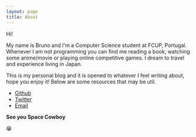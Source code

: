 ```yaml
---
layout: page
title: About
---
```


Hi!

My name is Bruno and I'm a Computer Science student at FCUP, Portugal. Whenever
I am not programming you can find me reading a book, watching some anime/movie
or playing online competitive games. I dream to travel and experience living in
Japan.

This is my personal blog and it is opened to whatever I feel writing about, hope
you enjoy it! Below are some resources that may be util.

+ [Github](https://github.com/brunoccast)
+ [Twitter](https://twitter.com/brunoccast)
+ [Email](mailto:brunoccast@fc.up.pt)


**See you Space Cowboy**

:grin:
